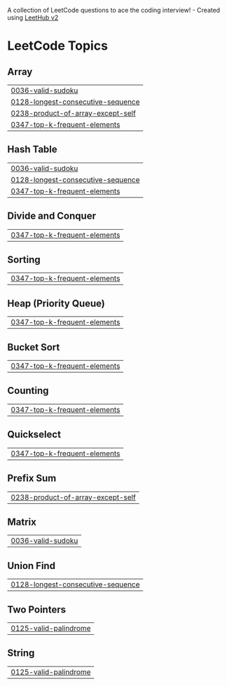A collection of LeetCode questions to ace the coding interview! - Created using [LeetHub v2](https://github.com/arunbhardwaj/LeetHub-2.0)
<!---LeetCode Topics Start-->
# LeetCode Topics
## Array
|  |
| ------- |
| [0036-valid-sudoku](https://github.com/fulati/Leetcode_Grind/tree/master/0036-valid-sudoku) |
| [0128-longest-consecutive-sequence](https://github.com/fulati/Leetcode_Grind/tree/master/0128-longest-consecutive-sequence) |
| [0238-product-of-array-except-self](https://github.com/fulati/Leetcode_Grind/tree/master/0238-product-of-array-except-self) |
| [0347-top-k-frequent-elements](https://github.com/fulati/Leetcode_Grind/tree/master/0347-top-k-frequent-elements) |
## Hash Table
|  |
| ------- |
| [0036-valid-sudoku](https://github.com/fulati/Leetcode_Grind/tree/master/0036-valid-sudoku) |
| [0128-longest-consecutive-sequence](https://github.com/fulati/Leetcode_Grind/tree/master/0128-longest-consecutive-sequence) |
| [0347-top-k-frequent-elements](https://github.com/fulati/Leetcode_Grind/tree/master/0347-top-k-frequent-elements) |
## Divide and Conquer
|  |
| ------- |
| [0347-top-k-frequent-elements](https://github.com/fulati/Leetcode_Grind/tree/master/0347-top-k-frequent-elements) |
## Sorting
|  |
| ------- |
| [0347-top-k-frequent-elements](https://github.com/fulati/Leetcode_Grind/tree/master/0347-top-k-frequent-elements) |
## Heap (Priority Queue)
|  |
| ------- |
| [0347-top-k-frequent-elements](https://github.com/fulati/Leetcode_Grind/tree/master/0347-top-k-frequent-elements) |
## Bucket Sort
|  |
| ------- |
| [0347-top-k-frequent-elements](https://github.com/fulati/Leetcode_Grind/tree/master/0347-top-k-frequent-elements) |
## Counting
|  |
| ------- |
| [0347-top-k-frequent-elements](https://github.com/fulati/Leetcode_Grind/tree/master/0347-top-k-frequent-elements) |
## Quickselect
|  |
| ------- |
| [0347-top-k-frequent-elements](https://github.com/fulati/Leetcode_Grind/tree/master/0347-top-k-frequent-elements) |
## Prefix Sum
|  |
| ------- |
| [0238-product-of-array-except-self](https://github.com/fulati/Leetcode_Grind/tree/master/0238-product-of-array-except-self) |
## Matrix
|  |
| ------- |
| [0036-valid-sudoku](https://github.com/fulati/Leetcode_Grind/tree/master/0036-valid-sudoku) |
## Union Find
|  |
| ------- |
| [0128-longest-consecutive-sequence](https://github.com/fulati/Leetcode_Grind/tree/master/0128-longest-consecutive-sequence) |
## Two Pointers
|  |
| ------- |
| [0125-valid-palindrome](https://github.com/fulati/Leetcode_Grind/tree/master/0125-valid-palindrome) |
## String
|  |
| ------- |
| [0125-valid-palindrome](https://github.com/fulati/Leetcode_Grind/tree/master/0125-valid-palindrome) |
<!---LeetCode Topics End-->